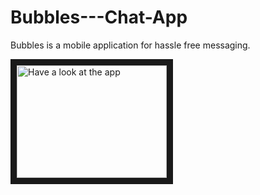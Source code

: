 # Bubbles---Chat-App
Bubbles is a mobile application for hassle free messaging.

<a href="https://www.youtube.com/watch?v=NdKseZkJU3s
" target="YouTube video player"><img src="http://img.youtube.com/vi/NdKseZkJU3s/0.jpg" 
alt="Have a look at the app" width="240" height="180" border="10" /></a>

